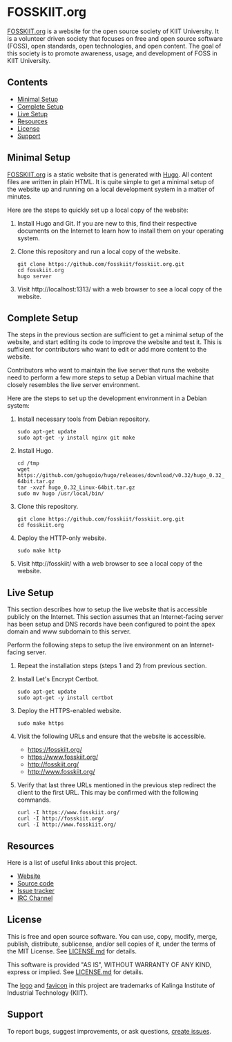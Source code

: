 FOSSKIIT.org
============
[FOSSKIIT.org][WEBSITE] is a website for the open source society of KIIT
University. It is a volunteer driven society that focuses on free and
open source software (FOSS), open standards, open technologies, and open
content. The goal of this society is to promote awareness, usage, and
development of FOSS in KIIT University.

[WEBSITE]: https://fosskiit.org/


Contents
--------
* [Minimal Setup](#minimal-setup)
* [Complete Setup](#complete-setup)
* [Live Setup](#live-setup)
* [Resources](#resources)
* [License](#license)
* [Support](#support)


Minimal Setup
-------------
[FOSSKIIT.org][WEBSITE] is a static website that is generated with
[Hugo][HUGO]. All content files are written in plain HTML. It is quite
simple to get a minimal setup of the website up and running on a local
development system in a matter of minutes.

Here are the steps to quickly set up a local copy of the website:

 1. Install Hugo and Git. If you are new to this, find their respective
    documents on the Internet to learn how to install them on your
    operating system.

 2. Clone this repository and run a local copy of the website.

        git clone https://github.com/fosskiit/fosskiit.org.git
        cd fosskiit.org
        hugo server

 3. Visit http://localhost:1313/ with a web browser to see a local copy
    of the website.

[HUGO]: https://gohugo.io/


Complete Setup
--------------
The steps in the previous section are sufficient to get a minimal setup
of the website, and start editing its code to improve the website and
test it. This is sufficient for contributors who want to edit or add
more content to the website.

Contributors who want to maintain the live server that runs the
website need to perform a few more steps to setup a Debian virtual
machine that closely resembles the live server environment.

Here are the steps to set up the development environment in a Debian
system:

 1. Install necessary tools from Debian repository.

        sudo apt-get update
        sudo apt-get -y install nginx git make

 2. Install Hugo.

        cd /tmp
        wget https://github.com/gohugoio/hugo/releases/download/v0.32/hugo_0.32_Linux-64bit.tar.gz
        tar -xvzf hugo_0.32_Linux-64bit.tar.gz
        sudo mv hugo /usr/local/bin/

 3. Clone this repository.

        git clone https://github.com/fosskiit/fosskiit.org.git
        cd fosskiit.org

 4. Deploy the HTTP-only website.

        sudo make http

 5. Visit http://fosskiit/ with a web browser to see a local copy of the
    website.


Live Setup
----------
This section describes how to setup the live website that is accessible
publicly on the Internet. This section assumes that an Internet-facing
server has been setup and DNS records have been configured to point the
apex domain and www subdomain to this server.

Perform the following steps to setup the live environment on an
Internet-facing server.

 1. Repeat the installation steps (steps 1 and 2) from previous section.

 2. Install Let's Encrypt Certbot.

        sudo apt-get update
        sudo apt-get -y install certbot

 3. Deploy the HTTPS-enabled website.

        sudo make https

 4. Visit the following URLs and ensure that the website is accessible.

      - https://fosskiit.org/
      - https://www.fosskiit.org/
      - http://fosskiit.org/
      - http://www.fosskiit.org/

 5. Verify that last three URLs mentioned in the previous step redirect
    the client to the first URL. This may be confirmed with the following
    commands.

        curl -I https://www.fosskiit.org/
        curl -I http://fosskiit.org/
        curl -I http://www.fosskiit.org/


Resources
---------
Here is a list of useful links about this project.

- [Website][WEBSITE]
- [Source code][SOURCE]
- [Issue tracker][ISSUES]
- [IRC Channel][IRC]

[SOURCE]: https://github.com/fosskiit/fosskiit.org
[ISSUES]: https://github.com/fosskiit/fosskiit.org/issues
[IRC]: https://webchat.freenode.net/?channels=fosskiit


License
-------
This is free and open source software. You can use, copy, modify,
merge, publish, distribute, sublicense, and/or sell copies of it,
under the terms of the MIT License. See [LICENSE.md][L] for details.

This software is provided "AS IS", WITHOUT WARRANTY OF ANY KIND,
express or implied. See [LICENSE.md][L] for details.

[L]: LICENSE.md

The [logo][LOGO] and [favicon][FAVICON] in this project are trademarks
of Kalinga Institute of Industrial Technology (KIIT).

[LOGO]: themes/onecol/static/img/fosskiit.png
[FAVICON]: themes/onecol/static/favicon.png


Support
-------
To report bugs, suggest improvements, or ask questions,
[create issues][ISSUES].
